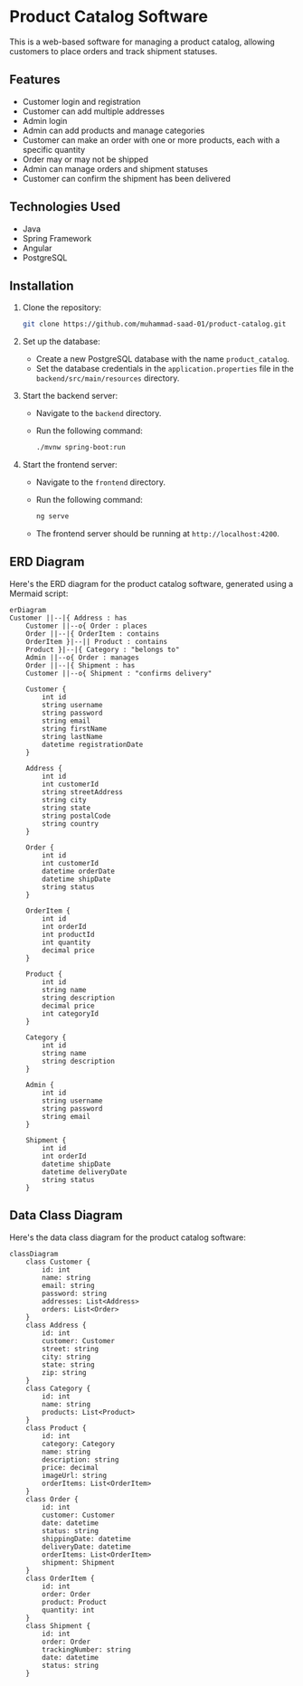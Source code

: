 # Product Catalog Software

This is a web-based software for managing a product catalog, allowing customers to place orders and track shipment statuses.

## Features

- Customer login and registration
- Customer can add multiple addresses
- Admin login
- Admin can add products and manage categories
- Customer can make an order with one or more products, each with a specific quantity
- Order may or may not be shipped
- Admin can manage orders and shipment statuses
- Customer can confirm the shipment has been delivered

## Technologies Used

- Java
- Spring Framework
- Angular
- PostgreSQL

## Installation

1. Clone the repository:

   ```bash
   git clone https://github.com/muhammad-saad-01/product-catalog.git
   ```

2. Set up the database:

    - Create a new PostgreSQL database with the name `product_catalog`.
    - Set the database credentials in the `application.properties` file in the `backend/src/main/resources` directory.

3. Start the backend server:

    - Navigate to the `backend` directory.
    - Run the following command:

      ```bash
      ./mvnw spring-boot:run
      ```

4. Start the frontend server:

    - Navigate to the `frontend` directory.
    - Run the following command:

      ```bash
      ng serve
      ```

    - The frontend server should be running at `http://localhost:4200`.

## ERD Diagram

Here's the ERD diagram for the product catalog software, generated using a Mermaid script:

```mermaid
erDiagram
Customer ||--|{ Address : has
    Customer ||--o{ Order : places
    Order ||--|{ OrderItem : contains
    OrderItem }|--|| Product : contains
    Product }|--|{ Category : "belongs to"
    Admin ||--o{ Order : manages
    Order ||--|{ Shipment : has
    Customer ||--o{ Shipment : "confirms delivery"

    Customer {
        int id
        string username
        string password
        string email
        string firstName
        string lastName
        datetime registrationDate
    }

    Address {
        int id
        int customerId
        string streetAddress
        string city
        string state
        string postalCode
        string country
    }

    Order {
        int id
        int customerId
        datetime orderDate
        datetime shipDate
        string status
    }

    OrderItem {
        int id
        int orderId
        int productId
        int quantity
        decimal price
    }

    Product {
        int id
        string name
        string description
        decimal price
        int categoryId
    }

    Category {
        int id
        string name
        string description
    }

    Admin {
        int id
        string username
        string password
        string email
    }

    Shipment {
        int id
        int orderId
        datetime shipDate
        datetime deliveryDate
        string status
    }

```

## Data Class Diagram

Here's the data class diagram for the product catalog software:

```
classDiagram
    class Customer {
        id: int
        name: string
        email: string
        password: string
        addresses: List<Address>
        orders: List<Order>
    }
    class Address {
        id: int
        customer: Customer
        street: string
        city: string
        state: string
        zip: string
    }
    class Category {
        id: int
        name: string
        products: List<Product>
    }
    class Product {
        id: int
        category: Category
        name: string
        description: string
        price: decimal
        imageUrl: string
        orderItems: List<OrderItem>
    }
    class Order {
        id: int
        customer: Customer
        date: datetime
        status: string
        shippingDate: datetime
        deliveryDate: datetime
        orderItems: List<OrderItem>
        shipment: Shipment
    }
    class OrderItem {
        id: int
        order: Order
        product: Product
        quantity: int
    }
    class Shipment {
        id: int
        order: Order
        trackingNumber: string
        date: datetime
        status: string
    }

```
